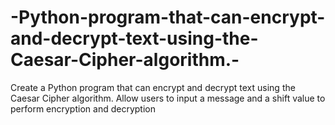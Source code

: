# -Python-program-that-can-encrypt-and-decrypt-text-using-the-Caesar-Cipher-algorithm.-
Create a Python program that can encrypt and decrypt text using the Caesar Cipher algorithm. Allow users to input a message and a shift value to perform encryption and decryption

